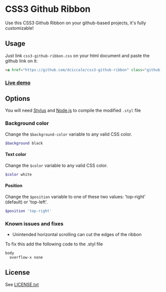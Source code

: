 # CSS3 Github Ribbon

Use this CSS3 Github Ribbon on your github-based projects, it's fully customizable!

## Usage

Just link `css3-github-ribbon.css` on your html document and paste the github link on it:

```html
<a href="https://github.com/dciccale/css3-github-ribbon" class="github-ribbon">Fork me on GitHub</a>
```

### [Live demo](http://dciccale.github.com/css3-github-ribbon/)

## Options
You will need [Stylus](http://learnboost.github.com/stylus/) and [Node.js](http://nodejs.org/) to compile the modified `.styl` file

### Background color
Change the `$background-color` variable to any valid CSS color.

```php
$background black
```

#### Text color
Change the `$color` variable to any valid CSS color.

```php
$color white
```

#### Position
Change the `$position` variable to one of these two values: 'top-right' (default) or 'top-left'.

```php
$position 'top-right'
```

### Known issues and fixes
 - Unintended horizontal scrolling can cut the edges of the ribbon

To fix this add the following code to the .styl file
```
body
  overflow-x none
```

## License
See [LICENSE.txt](https://raw.github.com/dciccale/css3-github-ribbon/master/LICENSE.txt)
